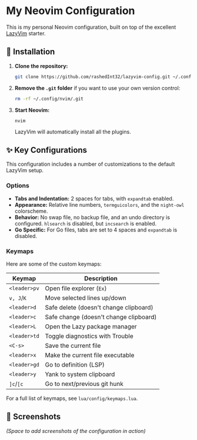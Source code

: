 # My Neovim Configuration

This is my personal Neovim configuration, built on top of the excellent [LazyVim](https://github.com/LazyVim/LazyVim) starter.

## 🚀 Installation

1.  **Clone the repository:**
    ```bash
    git clone https://github.com/rashedInt32/lazyvim-config.git ~/.config/nvim
    ```

2.  **Remove the `.git` folder** if you want to use your own version control:
    ```bash
    rm -rf ~/.config/nvim/.git
    ```

3.  **Start Neovim:**
    ```
    nvim
    ```
    LazyVim will automatically install all the plugins.

## ✨ Key Configurations

This configuration includes a number of customizations to the default LazyVim setup.

### Options

*   **Tabs and Indentation:** 2 spaces for tabs, with `expandtab` enabled.
*   **Appearance:** Relative line numbers, `termguicolors`, and the `night-owl` colorscheme.
*   **Behavior:** No swap file, no backup file, and an undo directory is configured. `hlsearch` is disabled, but `incsearch` is enabled.
*   **Go Specific:** For Go files, tabs are set to 4 spaces and `expandtab` is disabled.

### Keymaps

Here are some of the custom keymaps:

| Keymap          | Description                               |
| --------------- | ----------------------------------------- |
| `<leader>pv`    | Open file explorer (`Ex`)                 |
| `v, J`/`K`      | Move selected lines up/down               |
| `<leader>d`     | Safe delete (doesn't change clipboard)    |
| `<leader>c`     | Safe change (doesn't change clipboard)    |
| `<leader>L`     | Open the Lazy package manager             |
| `<leader>td`    | Toggle diagnostics with Trouble           |
| `<C-s>`         | Save the current file                     |
| `<leader>x`     | Make the current file executable          |
| `<leader>gd`    | Go to definition (LSP)                    |
| `<leader>y`     | Yank to system clipboard                  |
| `]c`/`[c`       | Go to next/previous git hunk              |

For a full list of keymaps, see `lua/config/keymaps.lua`.

## 📸 Screenshots

*(Space to add screenshots of the configuration in action)*
